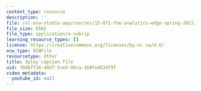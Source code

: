 ```yaml
---
content_type: resource
description: ''
file: /ol-ocw-studio-app/courses/15-071-the-analytics-edge-spring-2017/704bf71640d75ce598ca1b0fed53df9f_o8Zdk_3wVSo.vtt
file_size: 8565
file_type: application/x-subrip
learning_resource_types: []
license: https://creativecommons.org/licenses/by-nc-sa/4.0/
ocw_type: OCWFile
resourcetype: Other
title: 3play caption file
uid: 704bf716-40d7-5ce5-98ca-1b0fed53df9f
video_metadata:
  youtube_id: null
---
```

